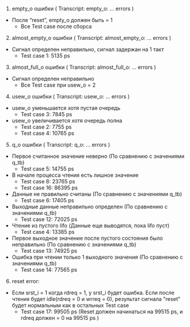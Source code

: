 1) empty_o ошибки ( Transcript: empty_o: ... errors )
- После “reset”, empty_o должен быть = 1
  + Все Test case после сборса

2) almost_empty_o ошибки ( Transcript: almost_empty_o: ... errors )
- Сигнал определен неправильно, сигнал задержан на 1 такт
  + Test case 1: 5135 ps 

3) almost_full_o ошибки ( Transcript: almost_full_o: ... errors )
- Сигнал определен неправильно
  + Все Test case при usew_o = 2
  
4) usew_o ошибки ( Transcript: usew_o: ... errors )
- usew_o уменьшается хотя пустая очередь
  + Test case 3: 7845 ps  
- usew_o увеличивается хотя очередь полна
  + Test case 2: 7755 ps  
  + Test case 4: 10765 ps 


5) q_o ошибки ( Transcript: q_o: ... errors )
- Первое считанное значение неверно (По сравнению с значениями q_tb)
  + Test case 5: 14755 ps 
- В начале процесса чтения есть лишное значение
  + Test case 8: 23765 ps 
  + Test case 16: 86395 ps 
- Данные не правильно считаны (По сравнению с значениями q_tb)
  + Test case 6: 17405 ps 
- Выходные данные неправильно определен (По сравнению с значениями q_tb)
  + Test case 12: 72025 ps 
- Чтение из пустого lifo (Данные еще выводятся, пока lifo пуст)
  + Test case 4: 13385 ps  
- Первое выходное значение после пустого состояния было неправильно (По сравнению с значениями q_tb)
  + Test case 13: 74925 ps  
- Ошибка при чтении только 1 выходного значения (По сравнению с значениями q_tb)
  + Test case 14: 77565 ps 


6) reset error:
- Если srst_i = 1 когда rdreq = 1, у srst_i будет ошибка. Если после чтения будет idle(rdreq = 0 и wrreq = 0), результат сигнала "reset" будет нормальным как в остальных Test case
  + Test case 17: 99505 ps  (Reset должен начинаться на 99515 ps, и rdreq должен = 0 на 99515 ps )
 
